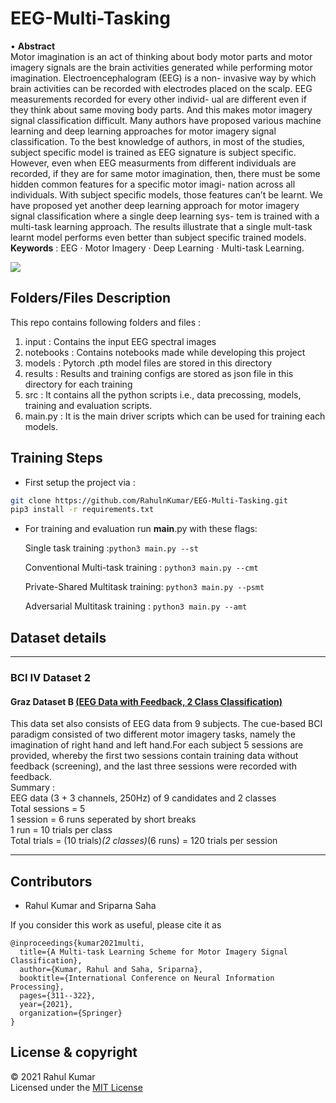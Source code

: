 # EEG-Multi-Tasking
 
 • **Abstract**  
Motor imagination is an act of thinking about body motor parts and motor imagery signals are the brain activities generated while performing motor imagination. Electroencephalogram (EEG) is a non- invasive way by which brain activities can be recorded with electrodes placed on the scalp. EEG measurements recorded for every other individ- ual are different even if they think about same moving body parts. And this makes motor imagery signal classification difficult. Many authors have proposed various machine learning and deep learning approaches for motor imagery signal classification. To the best knowledge of authors, in most of the studies, subject specific model is trained as EEG signature is subject specific. However, even when EEG measurments from different individuals are recorded, if they are for same motor imagination, then, there must be some hidden common features for a specific motor imagi- nation across all individuals. With subject specific models, those features can’t be learnt. We have proposed yet another deep learning approach for motor imagery signal classification where a single deep learning sys- tem is trained with a multi-task learning approach. The results illustrate that a single mult-task learnt model performs even better than subject specific trained models.    
**Keywords** : EEG · Motor Imagery · Deep Learning · Multi-task Learning.


  
![](Assets/Brain.jpg)

## Folders/Files Description
This repo contains following folders and files :  
1. input : Contains the input EEG spectral images
2. notebooks : Contains notebooks made while developing this project
3. models  : Pytorch .pth model files are stored in this directory 
4. results    : Results and training configs are stored as json file in this directory for each training
5. src    :  It contains all the python scripts i.e., data precossing, models, training and evaluation scripts.
6. main.py     : It is the main driver scripts which can be used for training each models.


## Training Steps
- First setup the project via : 
```bash
git clone https://github.com/RahulnKumar/EEG-Multi-Tasking.git
pip3 install -r requirements.txt
```
- For training and evaluation run __main__.py with these flags:

  Single task training :`python3 main.py --st`  

  Conventional Multi-task training : `python3 main.py --cmt`  

  Private-Shared Multitask training: `python3 main.py --psmt`  

  Adversarial Multitask training : `python3 main.py --amt`  
  

## Dataset details  
****


### BCI IV Dataset 2

#### Graz Dataset B  [(EEG Data with Feedback, 2 Class Classification)](http://bbci.de/competition/iv/desc_2b.pdf)  
This data set also consists of EEG data from 9 subjects. The cue-based BCI paradigm consisted of two different motor imagery tasks, namely the imagination of right hand and left hand.For each subject 5 sessions are provided, whereby the first two sessions contain training data without feedback (screening), and the last three sessions were recorded with feedback.  
Summary :    
  EEG data (3 + 3 channels, 250Hz) of 9 candidates and 2 classes     
  Total sessions = 5   
  1 session      = 6 runs seperated by short breaks    
  1 run          = 10 trials per class  
  Total trials   = (10 trials)*(2 classes)*(6 runs) = 120 trials per session   

-----------


## Contributors  
 - Rahul Kumar and Sriparna Saha  
    
If you consider this work as useful, please cite it as
```
@inproceedings{kumar2021multi,
  title={A Multi-task Learning Scheme for Motor Imagery Signal Classification},
  author={Kumar, Rahul and Saha, Sriparna},
  booktitle={International Conference on Neural Information Processing},
  pages={311--322},
  year={2021},
  organization={Springer}
}
```
 ## License & copyright
 © 2021 Rahul Kumar   
 Licensed under the [MIT License](LICENSE)
